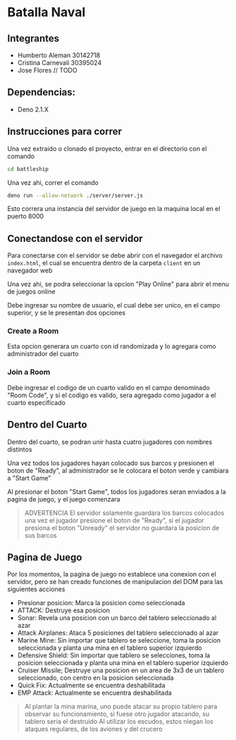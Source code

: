 # Batalla Naval

## Integrantes

- Humberto Aleman 30142718
- Cristina Carnevali 30395024
- Jose Flores // TODO

## Dependencias:

- Deno 2.1.X

## Instrucciones para correr

Una vez extraido o clonado el proyecto, entrar en el directorio con el comando

```bash
cd battleship
```

Una vez ahi, correr el comando

```bash
deno run --allow-network ./server/server.js
```

Esto correra una instancia del servidor de juego en la maquina local en el puerto 8000

## Conectandose con el servidor

Para conectarse con el servidor se debe abrir con el navegador el archivo `index.html`, el cual se encuentra dentro de la carpeta `client` en un navegador web

Una vez ahi, se podra seleccionar la opcion "Play Online" para abrir el menu de juegos online

Debe ingresar su nombre de usuario, el cual debe ser unico, en el campo superior, y se le presentan dos opciones

### Create a Room

Esta opcion generara un cuarto con id randomizada y lo agregara como administrador del cuarto

### Join a Room

Debe ingresar el codigo de un cuarto valido en el campo denominado "Room Code", y si el codigo es valido, sera agregado como jugador a el cuarto especificado

## Dentro del Cuarto

Dentro del cuarto, se podran unir hasta cuatro jugadores con nombres distintos

Una vez todos los jugadores hayan colocado sus barcos y presionen el boton de "Ready", al administrador se le colocara el boton verde y cambiara a "Start Game"

Al presionar el boton "Start Game", todos los jugadores seran enviados a la pagina de juego, y el juego comenzara

> ADVERTENCIA
> El servidor solamente guardara los barcos colocados una vez el jugador presione el boton de "Ready", si el jugador presiona el boton "Unready" el servidor no guardara la posicion de sus barcos

## Pagina de Juego

Por los momentos, la pagina de juego no establece una conexion con el servidor, pero se han creado funciones de manipulacion del DOM para las siguientes acciones

- Presionar posicion: Marca la posicion como seleccionada
- ATTACK: Destruye esa posicion
- Sonar: Revela una posicion con un barco del tablero seleccionado al azar
- Attack Airplanes: Ataca 5 posiciones del tablero seleccionado al azar
- Marine Mine: Sin importar que tablero se seleccione, toma la posicion seleccionada y planta una mina en el tablero superior izquierdo
- Defensive Shield: Sin importar que tablero se selecciones, toma la posicion seleccionada y planta una mina en el tablero superior izquierdo
- Cruiser Missile; Destruye una posicion en un area de 3x3 de un tablero seleccionado, con centro en la posicion seleccionada
- Quick Fix: Actualmente se encuentra deshabilitada
- EMP Attack: Actualmente se encuentra deshabilitada

> Al plantar la mina marina, uno puede atacar su propio tablero para observar su funcionamiento, si fuese otro jugador atacando, su tablero seria el destruido
> Al utilizar los escudos, estos niegan los ataques regulares, de los aviones y del crucero
